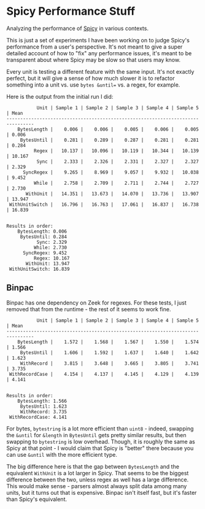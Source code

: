 # Spicy Performance Stuff

Analyzing the performance of [Spicy](https://github.com/zeek/spicy) in various contexts.

This is just a set of experiments I have been working on to judge Spicy's performance from a user's perspective. It's not meant to give a super detailed account of how to "fix" any performance issues, it's meant to be transparent about where Spicy may be slow so that users may know.

Every unit is testing a different feature with the same input. It's not exactly perfect, but it will give a sense of how much slower it is to refactor something into a unit vs. use `bytes &until=` vs. a regex, for example.

Here is the output from the initial run I did:

```
           Unit | Sample 1 | Sample 2 | Sample 3 | Sample 4 | Sample 5 | Mean
--------------------------------------------------------------------------------
    BytesLength |    0.006 |    0.006 |    0.005 |    0.006 |    0.005 | 0.006
     BytesUntil |    0.281 |    0.289 |    0.287 |    0.281 |    0.281 | 0.284
          Regex |   10.137 |   10.096 |   10.119 |   10.344 |   10.139 | 10.167
           Sync |    2.333 |    2.326 |    2.331 |    2.327 |    2.327 | 2.329
      SyncRegex |    9.265 |    8.969 |    9.057 |    9.932 |   10.038 | 9.452
          While |    2.758 |    2.709 |    2.711 |    2.744 |    2.727 | 2.730
       WithUnit |   14.351 |   13.673 |   14.070 |   13.736 |   13.907 | 13.947
 WithUnitSwitch |   16.796 |   16.763 |   17.061 |   16.837 |   16.738 | 16.839


Results in order:
    BytesLength: 0.006
     BytesUntil: 0.284
           Sync: 2.329
          While: 2.730
      SyncRegex: 9.452
          Regex: 10.167
       WithUnit: 13.947
 WithUnitSwitch: 16.839
```

## Binpac

Binpac has one dependency on Zeek for regexes. For these tests, I just removed that from the runtime - the rest of it seems to work fine.

```
           Unit | Sample 1 | Sample 2 | Sample 3 | Sample 4 | Sample 5 | Mean
--------------------------------------------------------------------------------
    BytesLength |    1.572 |    1.568 |    1.567 |    1.550 |    1.574 | 1.566
     BytesUntil |    1.606 |    1.592 |    1.637 |    1.640 |    1.642 | 1.623
     WithRecord |    3.815 |    3.648 |    3.665 |    3.805 |    3.741 | 3.735
 WithRecordCase |    4.154 |    4.137 |    4.145 |    4.129 |    4.139 | 4.141


Results in order:
    BytesLength: 1.566
     BytesUntil: 1.623
     WithRecord: 3.735
 WithRecordCase: 4.141
```

For bytes, `bytestring` is a lot more efficient than `uint8` - indeed, swapping the `&until` for `&length` in `BytesUntil` gets pretty similar results, but then swapping to `bytestring` is low overhead. Though, it is roughly the same as Spicy at that point - I would claim that Spicy is "better" there because you can use `&until` with the more efficient type.

The big difference here is that the gap between `BytesLength` and the equivalent `WithUnit` is a lot larger in Spicy. That seems to be the biggest difference between the two, unless regex as well has a large difference. This would make sense - parsers almost always split data among many units, but it turns out that is expensive. Binpac isn't itself fast, but it's faster than Spicy's equivalent.
